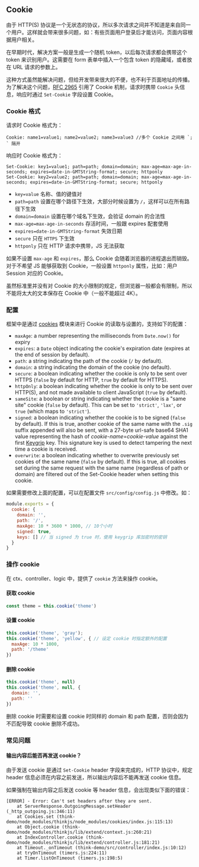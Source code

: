 ## Cookie

由于 HTTP(S) 协议是一个无状态的协议，所以多次请求之间并不知道是来自同一个用户。这样就会带来很多问题，如：有些页面用户登录后才能访问，页面内容根据用户相关。

在早期时代，解决方案一般是生成一个随机 token，以后每次请求都会携带这个 token 来识别用户。这需要在 form 表单中插入一个包含 token 的隐藏域，或者放在 URL 请求的参数上。

这种方式虽然能解决问题，但给开发带来很大的不便，也不利于页面地址的传播。为了解决这个问题，[RFC 2965](https://tools.ietf.org/html/rfc2965) 引用了 Cookie 机制，请求时携带 `Cookie` 头信息，响应时通过 `Set-Cookie` 字段设置 Cookie。

### Cookie 格式

请求时 Cookie 格式为：

```
Cookie: name1=value1; name2=value2; name3=value3 //多个 Cookie 之间用 `; ` 隔开
```
响应时 Cookie 格式为：

```
Set-Cookie: key1=value1; path=path; domain=domain; max-age=max-age-in-seconds; expires=date-in-GMTString-format; secure; httponly
Set-Cookie: key2=value2; path=path; domain=domain; max-age=max-age-in-seconds; expires=date-in-GMTString-format; secure; httponly
```

* `key=value` 名称、值的键值对
* `path=path` 设置在哪个路径下生效，大部分时候设置为 `/`，这样可以在所有路径下生效
* `domain=domain` 设置在哪个域名下生效，会验证 domain 的合法性
* `max-age=max-age-in-seconds` 存活时间，一般跟 expires 配套使用
* `expires=date-in-GMTString-format` 失效日期
* `secure` 只在 `HTTPS` 下生效
* `httponly` 只在 HTTP 请求中携带，JS 无法获取

如果不设置 `max-age` 和 `expires`，那么 Cookie 会随着浏览器的进程退出而销毁。对于不希望 JS 能够获取到 Cookie，一般设置 `httponly` 属性，比如：用户 Session 对应的 Cookie。

虽然标准里并没有对 Cookie 的大小限制的规定，但浏览器一般都会有限制，所以不能将太大的文本保存在 Cookie 中（一般不能超过 4K）。

### 配置

框架中是通过 [cookies](https://github.com/pillarjs/cookies) 模块来进行 Cookie 的读取与设置的，支持如下的配置：

* `maxAge`: a number representing the milliseconds from `Date.now()` for expiry
* `expires`: a `Date` object indicating the cookie's expiration date (expires at the end of session by default).
* `path`: a string indicating the path of the cookie (`/` by default).
* `domain`: a string indicating the domain of the cookie (no default).
* `secure`: a boolean indicating whether the cookie is only to be sent over HTTPS (`false` by default for HTTP, `true` by default for HTTPS).
* `httpOnly`: a boolean indicating whether the cookie is only to be sent over HTTP(S), and not made available to client JavaScript (`true` by default).
* `sameSite`: a boolean or string indicating whether the cookie is a "same site" cookie (`false` by default). This can be set to `'strict'`, `'lax'`, or `true` (which maps to `'strict'`).
* `signed`: a boolean indicating whether the cookie is to be signed (`false` by default). If this is true, another cookie of the same name with the `.sig` suffix appended will also be sent, with a 27-byte url-safe base64 SHA1 value representing the hash of _cookie-name_=_cookie-value_ against the first [Keygrip](https://www.npmjs.com/package/keygrip) key. This signature key is used to detect tampering the next time a cookie is received.
* `overwrite`: a boolean indicating whether to overwrite previously set cookies of the same name (`false` by default). If this is true, all cookies set during the same request with the same name (regardless of path or domain) are filtered out of the Set-Cookie header when setting this cookie.


如果需要修改上面的配置，可以在配置文件 `src/config/config.js` 中修改。如：

```js
module.exports = {
  cookie: {
    domain: '', 
    path: '/',
    maxAge: 10 * 3600 * 1000, // 10个小时
    signed: true,
    keys: [] // 当 signed 为 true 时，使用 keygrip 库加密时的密钥
  }
}
```

### 操作 cookie

在 ctx、controller、logic 中，提供了 `cookie` 方法来操作 cookie。

#### 获取 cookie

```js
const theme = this.cookie('theme')
```

#### 设置 cookie

```js
this.cookie('theme', 'gray'); 
this.cookie('theme', 'yellow', { // 设定 cookie 时指定额外的配置
  maxAge: 10 * 1000,
  path: '/theme'
})
```

#### 删除 cookie

```js
this.cookie('theme', null)
this.cookie('theme', null, {
  domain: '',
  path: ''
})
```

删除 cookie 时需要和设置 cookie 时同样的 domain 和 path 配置，否则会因为不匹配导致 cookie 删除不成功。

### 常见问题

#### 输出内容后能否再发送 cookie？

由于发送 cookie 是通过 `Set-Cookie` header 字段来完成的，HTTP 协议中，规定 header 信息必须在内容之前发送，所以输出内容后不能再发送 cookie 信息。

如果强制在输出内容之后发送 cookie 等 header 信息，会出现类似下面的错误：

```
[ERROR] - Error: Can't set headers after they are sent.
    at ServerResponse.OutgoingMessage.setHeader (_http_outgoing.js:346:11)
    at Cookies.set (think-demo/node_modules/thinkjs/node_modules/cookies/index.js:115:13)
    at Object.cookie (think-demo/node_modules/thinkjs/lib/extend/context.js:260:21)
    at IndexController.cookie (think-demo/node_modules/thinkjs/lib/extend/controller.js:181:21)
    at Timeout._onTimeout (think-demo/src/controller/index.js:10:12)
    at tryOnTimeout (timers.js:224:11)
    at Timer.listOnTimeout (timers.js:198:5)

```